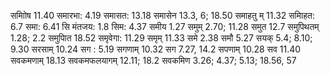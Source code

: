 समाोिष 11.40 समारभा: 4.19 समासत: 13.18 समासेन 13.3, 6; 18.50 समाहतु म् 11.32 समािहत: 6.7 समा: 6.41 सि मंतजय: 1.8 सिम: 4.37 समीय 1.27 समुम् 2.70; 11.28 समुत 12.7 समुपिथतम् 1.28; 2.2 समुपाित 18.52 समृवेगा: 11.29 समृम् 11.33 समे 2.38 समौ 5.27 सयक् 5.4; 8.10; 9.30 सरसाम् 10.24 सग : 5.19 सगणाम् 10.32 सग 7.27, 14.2 सपणाम् 10.28 सव 11.40 सवकमणाम् 18.13 सवकमफलयागम् 12.11; 18.2 सवकमिण 3.26; 4.37; 5.13; 18.56, 57